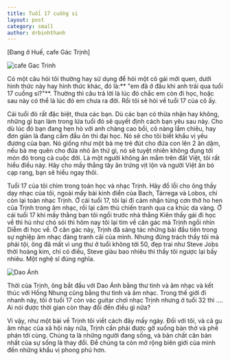 ```yaml
---
title: Tuổi 17 cuồng si
layout: post
category: small
author: drbinhthanh
---
```


[Đang ở Huế, cafe Gác Trịnh]

![cafe Gac Trinh](https://scontent.fsgn2-2.fna.fbcdn.net/v/t1.0-9/38843987_10155989985828192_9066525784029528064_o.jpg?_nc_cat=0&oh=56f547811e2d1da36519c41a24cee184&oe=5BF573E6)

Có một câu hỏi tôi thường hay sử dụng để hỏi một cô gái mới quen, dưới hình thức này hay hình thức khác, đó là:** "em đã ở đâu khi anh trải qua tuổi 17 cuồng si?"**. Thường thì câu trả lời là lúc đó chắc em còn đi học, hoặc sau này có thể là lúc đó em chưa ra đời. Rồi tôi sẽ hỏi về tuổi 17 của cô ấy.

Cái tuổi đó rất đặc biệt, thưa các bạn. Dù các bạn có thừa nhận hay không, những gì bạn làm trong lứa tuổi đó sẽ quyết định cách bạn yêu sau này. Cho dù lúc đó bạn đang hẹn hò với anh chàng cao bồi, cô nàng lắm chiêu, hay đơn giản là đang cắm đầu ôn thi đại học. Nó sẽ cho tôi biết khẩu vị yêu đương của bạn. Nó giống như một bà mẹ trẻ đút cho đứa con lên 2 ăn dặm, nếu bà mẹ quên cho đứa nhỏ ăn thứ gì, nó sẽ tuyệt nhiên không đụng tới món đó trong cả cuộc đời. Là một người không ăn mắm trên đất Việt, tôi rất hiểu điều này. Hãy cho mấy thằng tây ăn trứng vịt lộn và người Việt ăn bò cạp rang, bạn sẽ hiểu ngay thôi.

Tuổi 17 của tôi chìm trong toán học và nhạc Trịnh. Hãy đổ lỗi cho ông thầy dạy nhạc của tôi, ngoài mấy bài kinh điển của Bach, Tárrega và Lobos, chỉ còn lại toàn nhạc Trịnh. Ở cái tuổi 17, tôi lại đi cảm nhận từng cơn thở ho hen của Trịnh trong âm nhạc, rồi lại căm thù chiến tranh qua ca khúc da vàng. Ở cái tuổi 17 khi mấy thằng bạn tôi ngồi trước nhà thằng Kiên thấy gái đi học về thì hú như chó sói thì hôm nay tôi lại tìm về căn gác mà Trịnh ngồi nhìn Diễm đi học về. Ở căn gác này, Trịnh đã sáng tác những bài đầu tiên trong sự nghiệp âm nhạc đáng tranh cãi của mình. Nhưng đừng trách thầy tôi mà phải tội, ông đã mất vì ung thư ở tuổi không tới 50, đẹp trai như Steve Jobs thời hoàng kim, chỉ có điều, Steve giàu bao nhiêu thì thầy tôi ngược lại bấy nhiêu. Một nghệ sĩ đúng nghĩa.

![Dao Ánh](https://scontent.fsgn2-2.fna.fbcdn.net/v/t1.0-9/38805223_10155989985813192_1297344117851815936_n.jpg?_nc_cat=0&oh=5bd4c8748a5a05f2885a04de155a12c4&oe=5BFAF1C3)

Thời của Trịnh, ông bắt đầu với Dao Ánh bằng thư tình và âm nhạc và kết thúc với Hồng Nhung cũng bằng thư tình và âm nhạc. Trong thế giới đi nhanh này, tôi ở tuổi 17 còn vác guitar chơi nhạc Trịnh nhưng ở tuổi 32 thì .... Ai nói được thời gian còn thay đổi đến điều gì nữa?

Vì vậy, như một bài về Trịnh tôi viết cách đây mấy ngày. Đối với tôi, và cả gu âm nhạc của xã hội này nữa, Trịnh cần phải được gỡ xuống bàn thờ và phê phán tới cùng. Chúng ta là những người đang sống, và bản chất căn bản nhất của sự sống là thay đổi. Để chúng ta còn mở rộng biên giới của mình đến những khẩu vị phong phú hơn.